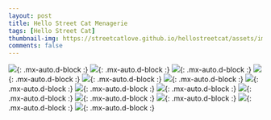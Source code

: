 ```yaml
---
layout: post
title: Hello Street Cat Menagerie
tags: [Hello Street Cat]
thumbnail-img: https://streetcatlove.github.io/hellostreetcat/assets/img/menagerie.png
comments: false
---
```


![](https://raw.githubusercontent.com/streetcatlove/hellostreetcat/main/img/menagerie0.png){: .mx-auto.d-block :}
![](https://raw.githubusercontent.com/streetcatlove/hellostreetcat/main/img/menagerie1.png){: .mx-auto.d-block :}
![](https://raw.githubusercontent.com/streetcatlove/hellostreetcat/main/img/menagerie2.png){: .mx-auto.d-block :}
![](https://raw.githubusercontent.com/streetcatlove/hellostreetcat/main/img/menagerie3.png){: .mx-auto.d-block :}
![](https://raw.githubusercontent.com/streetcatlove/hellostreetcat/main/img/menagerie4.png){: .mx-auto.d-block :}
![](https://raw.githubusercontent.com/streetcatlove/hellostreetcat/main/img/menagerie5.png){: .mx-auto.d-block :}
![](https://raw.githubusercontent.com/streetcatlove/hellostreetcat/main/img/menagerie6.png){: .mx-auto.d-block :}
![](https://raw.githubusercontent.com/streetcatlove/hellostreetcat/main/img/menagerie7.png){: .mx-auto.d-block :}
![](https://raw.githubusercontent.com/streetcatlove/hellostreetcat/main/img/menagerie8.png){: .mx-auto.d-block :}
![](https://raw.githubusercontent.com/streetcatlove/hellostreetcat/main/img/menagerie9.png){: .mx-auto.d-block :}
![](https://raw.githubusercontent.com/streetcatlove/hellostreetcat/main/img/menagerie10.png){: .mx-auto.d-block :}
![](https://raw.githubusercontent.com/streetcatlove/hellostreetcat/main/img/menagerie11.png){: .mx-auto.d-block :}
![](https://raw.githubusercontent.com/streetcatlove/hellostreetcat/main/img/menagerie12.png){: .mx-auto.d-block :}
![](https://raw.githubusercontent.com/streetcatlove/hellostreetcat/main/img/menagerie13.png){: .mx-auto.d-block :}

